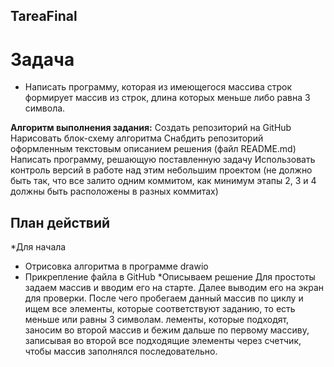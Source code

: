 ## TareaFinal
# Задача #
* Написать программу, которая из имеющегося массива строк формирует массив из строк, длина которых меньше либо равна 3 символа.  

__Алгоритм выполнения задания:__
Создать репозиторий на GitHub
Нарисовать блок-схему алгоритма
Снабдить репозиторий оформленным текстовым описанием решения (файл README.md)
Написать программу, решающую поставленную задачу
Использовать контроль версий в работе над этим небольшим проектом (не должно быть так, что все залито одним коммитом, как минимум этапы 2, 3 и 4 должны быть расположены в разных коммитах)

## План действий
*Для начала
- Отрисовка алгоритма в программе drawio 
- Прикрепление файла в GitHub
*Описываем решение
Для простоты задаем массив и вводим его на старте. Далее выводим его на экран для проверки. После чего пробегаем данный массив по циклу и ищем все элементы, которые соответствуют заданию, то есть меньше или равны 3 символам. лементы, которые подходят, заносим во второй массив и бежим дальше по первому массиву, записывая во второй все подходящие элементы через счетчик, чтобы массив заполнялся последовательно.
